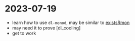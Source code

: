 2023-07-19
==========
- learn how to use `dl-monod`, may be similar to [existsRmon](pages/existsRmon.md)
- may need it to prove [dl_cooling]
- get to work
